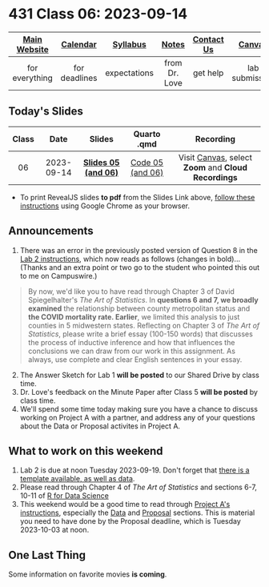 # 431 Class 06: 2023-09-14

[Main Website](https://thomaselove.github.io/431-2023/) | [Calendar](https://thomaselove.github.io/431-2023/calendar.html) | [Syllabus](https://thomaselove.github.io/431-syllabus-2023/) | [Notes](https://thomaselove.github.io/431-notes/) | [Contact Us](https://thomaselove.github.io/431-2023/contact.html) | [Canvas](https://canvas.case.edu) | [Data and Code](https://github.com/THOMASELOVE/431-data)
:-----------: | :--------------: | :----------: | :---------: | :-------------: | :-----------: | :------------:
for everything | for deadlines | expectations | from Dr. Love | get help | lab submission | for downloads

## Today's Slides

Class | Date | Slides | Quarto .qmd | Recording
:---: | :--------: | :------: | :------: | :-------------:
06 | 2023-09-14 | **[Slides 05 (and 06)](https://thomaselove.github.io/431-slides-2023/class05.html)** | [Code 05 (and 06)](https://thomaselove.github.io/431-slides-2023/class05.qmd) | Visit [Canvas](https://canvas.case.edu/), select **Zoom** and **Cloud Recordings**

- To print RevealJS slides **to pdf** from the Slides Link above, [follow these instructions](https://quarto.org/docs/presentations/revealjs/presenting.html#print-to-pdf) using Google Chrome as your browser.

## Announcements

1. There was an error in the previously posted version of Question 8 in the [Lab 2 instructions](https://github.com/THOMASELOVE/431-labs-2023/blob/main/lab02/lab02.pdf), which now reads as follows (changes in bold)... (Thanks and an extra point or two go to the student who pointed this out to me on Campuswire.)

> By now, we'd like you to have read through Chapter 3 of David Spiegelhalter's *The Art of Statistics*. In **questions 6 and 7, we broadly examined** the relationship between county metropolitan status and **the COVID mortality rate. Earlier**, we limited this analysis to just counties in 5 midwestern states. Reflecting on Chapter 3 of *The Art of Statistics*, please write a brief essay (100-150 words) that discusses the process of inductive inference and how that influences the conclusions we can draw from our work in this assignment. As always, use complete and clear English sentences in your essay.

2. The Answer Sketch for Lab 1 **will be posted** to our Shared Drive by class time.
3. Dr. Love's feedback on the Minute Paper after Class 5 **will be posted** by class time.
4. We'll spend some time today making sure you have a chance to discuss working on Project A with a partner, and address any of your questions about the Data or Proposal activites in Project A.

## What to work on this weekend

1. Lab 2 is due at noon Tuesday 2023-09-19. Don't forget that [there is a template available, as well as data](https://github.com/THOMASELOVE/431-labs-2023#main-lab-instructions).
2. Please read through Chapter 4 of *The Art of Statistics* and sections 6-7, 10-11 of [R for Data Science](https://r4ds.hadley.nz/)
3. This weekend would be a good time to read through [Project A's instructions](https://thomaselove.github.io/431-projectA-2023/), especially the [Data](https://thomaselove.github.io/431-projectA-2023/data.html) and [Proposal](https://thomaselove.github.io/431-projectA-2023/proposal.html) sections. This is material you need to have done by the Proposal deadline, which is Tuesday 2023-10-03 at noon.

## One Last Thing

Some information on favorite movies **is coming**.

